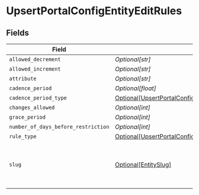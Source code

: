 # UpsertPortalConfigEntityEditRules


## Fields

| Field                                                                                                                                     | Type                                                                                                                                      | Required                                                                                                                                  | Description                                                                                                                               | Example                                                                                                                                   |
| ----------------------------------------------------------------------------------------------------------------------------------------- | ----------------------------------------------------------------------------------------------------------------------------------------- | ----------------------------------------------------------------------------------------------------------------------------------------- | ----------------------------------------------------------------------------------------------------------------------------------------- | ----------------------------------------------------------------------------------------------------------------------------------------- |
| `allowed_decrement`                                                                                                                       | *Optional[str]*                                                                                                                           | :heavy_minus_sign:                                                                                                                        | N/A                                                                                                                                       | 10%                                                                                                                                       |
| `allowed_increment`                                                                                                                       | *Optional[str]*                                                                                                                           | :heavy_minus_sign:                                                                                                                        | N/A                                                                                                                                       | 10%                                                                                                                                       |
| `attribute`                                                                                                                               | *Optional[str]*                                                                                                                           | :heavy_minus_sign:                                                                                                                        | N/A                                                                                                                                       | first_name                                                                                                                                |
| `cadence_period`                                                                                                                          | *Optional[float]*                                                                                                                         | :heavy_minus_sign:                                                                                                                        | N/A                                                                                                                                       | 1                                                                                                                                         |
| `cadence_period_type`                                                                                                                     | [Optional[UpsertPortalConfigEntityEditRulesCadencePeriodType]](../../models/shared/upsertportalconfigentityeditrulescadenceperiodtype.md) | :heavy_minus_sign:                                                                                                                        | N/A                                                                                                                                       |                                                                                                                                           |
| `changes_allowed`                                                                                                                         | *Optional[int]*                                                                                                                           | :heavy_minus_sign:                                                                                                                        | N/A                                                                                                                                       | 1                                                                                                                                         |
| `grace_period`                                                                                                                            | *Optional[int]*                                                                                                                           | :heavy_minus_sign:                                                                                                                        | N/A                                                                                                                                       | 1                                                                                                                                         |
| `number_of_days_before_restriction`                                                                                                       | *Optional[int]*                                                                                                                           | :heavy_minus_sign:                                                                                                                        | N/A                                                                                                                                       | 10                                                                                                                                        |
| `rule_type`                                                                                                                               | [Optional[UpsertPortalConfigEntityEditRulesRuleType]](../../models/shared/upsertportalconfigentityeditrulesruletype.md)                   | :heavy_minus_sign:                                                                                                                        | N/A                                                                                                                                       |                                                                                                                                           |
| `slug`                                                                                                                                    | [Optional[EntitySlug]](../../models/shared/entityslug.md)                                                                                 | :heavy_minus_sign:                                                                                                                        | URL-friendly identifier for the entity schema                                                                                             | contact                                                                                                                                   |